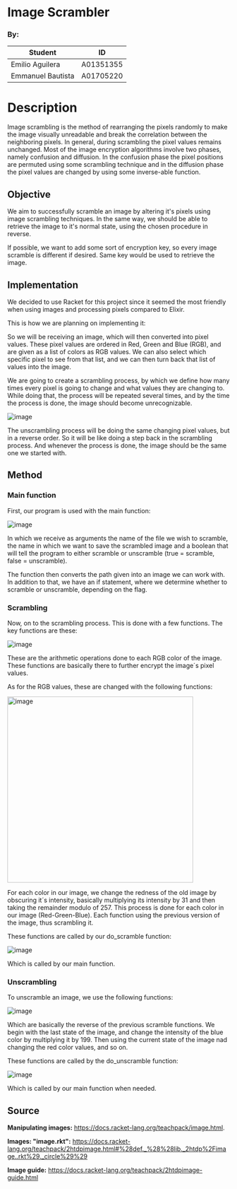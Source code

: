 # Image Scrambler 

### By:

|  Student             |ID
|----------------|-------------------------------|
|Emilio Aguilera |A01351355
|Emmanuel Bautista|A01705220


# Description

Image scrambling is the method of rearranging the pixels randomly to make the image visually unreadable and break the correlation between the neighboring pixels. In general, during scrambling the pixel values remains unchanged.
Most of the image encryption algorithms involve two phases, namely confusion and diffusion. In the confusion phase the pixel positions are permuted using some scrambling technique and in the diffusion phase the pixel values are changed by using some inverse-able function.

## Objective 

We aim to successfully scramble an image by altering it's pixels using image scrambling techniques. In the same way, we should be able to retrieve the image to it's normal state, using the chosen procedure in reverse.  

If possible, we want to add  some sort of encryption key, so every image scramble is different if desired. Same key would be used to retrieve the image. 


## Implementation

We decided to use Racket for this project since it seemed the most friendly when using images and processing pixels compared to Elixir.

This is how we are planning on implementing it: 


So we will be receiving an image, which will then converted into pixel values. These pixel values are ordered in Red, Green and Blue (RGB), and are given as a list of colors as RGB values. We can also select which specific pixel to see from that list, and we can then turn back that list of values into the image. 



We are going to create a scrambling process, by which we define how many times every pixel is going to change and what values they are changing to. While doing that, the process will be repeated several times, and by the time the process is done, the image should become unrecognizable. 

![image](https://user-images.githubusercontent.com/44979133/180587087-6e9c5972-ecc3-4211-9a75-2fd2ab022a4b.png)

The unscrambling process will be doing the same changing pixel values, but in a reverse order. So it will be like doing a step back in the scrambling process. And whenever the process is done, the image should be the same one we started with. 

## Method

### Main function 

First, our program is used with the main function:

![image](https://user-images.githubusercontent.com/71990835/181689511-5bf49729-0faf-493e-8bb3-5d823ff94da9.png)

In which we receive as arguments the name of the file we wish to scramble, the name in which we want to save the scrambled image and a boolean that will tell the program to either scramble or unscramble (true = scramble, false = unscramble). 

The function then converts the path given into an image we can work with. 
In addition to that, we have an if statement, where we determine whether to scramble or unscramble, depending on the flag. 

### Scrambling 

Now, on to the scrambling process. 
This is done with a few functions. The key functions are these:  

![image](https://user-images.githubusercontent.com/71990835/181690525-fd435dc5-0a09-4aa7-b522-5a3c832954f5.png)

These are the arithmetic operations done to each RGB color of the image. These functions are basically there to further encrypt the image´s pixel values.

As for the RGB values, these are changed with the following functions: 

<img width="421" alt="image" src="https://user-images.githubusercontent.com/71990835/181690821-8b5f4cc3-0270-4b41-ae47-d8d9b40c9c38.png">

For each color in our image, we change the redness of the old image by obscuring it´s intensity, basically multiplying its intensity by 31 and then taking the remainder modulo of 257. 
This process is done for each color in our image (Red-Green-Blue). Each function using the previous version of the image, thus scrambling it. 

These functions are called by our do_scramble function: 

![image](https://user-images.githubusercontent.com/71990835/181691614-8e5e2ea2-44c0-499c-be76-36996add8621.png)

Which is called by our main function. 

### Unscrambling 

To unscramble an image, we use the following functions:  

![image](https://user-images.githubusercontent.com/71990835/181691931-4f56bbb8-46be-448a-8cd5-5772b9d5420c.png)

Which are basically the reverse of the previous scramble functions. We begin with the last state of the image, and change the intensity of the blue color by multiplying it by 199. Then using the current state of the image nad changing the red color values, and so on. 

These functions are called by the do_unscramble function:

![image](https://user-images.githubusercontent.com/71990835/181692698-d0117b1b-b877-4384-89ce-aa331dbe68a0.png)

Which is called by our main function when needed. 






## Source

**Manipulating images:**
https://docs.racket-lang.org/teachpack/image.html.

**Images:  "image.rkt":**
https://docs.racket-lang.org/teachpack/2htdpimage.html#%28def._%28%28lib._2htdp%2Fimage..rkt%29._circle%29%29

**Image guide:**
https://docs.racket-lang.org/teachpack/2htdpimage-guide.html

